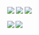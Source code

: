 ![](https://img.shields.io/badge/mental%20health-good-brightgreen)
![](https://img.shields.io/badge/fav%20language-Typescript-green)
![](https://img.shields.io/badge/competitive%20programming-failed-red)

<a href="https://github.com/capra314cabra">
  <img align="left" src="https://github-readme-stats.vercel.app/api/top-langs/?username=capra314cabra" />
  <img align="left" src="https://github-readme-stats.vercel.app/api?username=capra314cabra&show_icons=true&count_private=true&hide=stars" />
</a>
